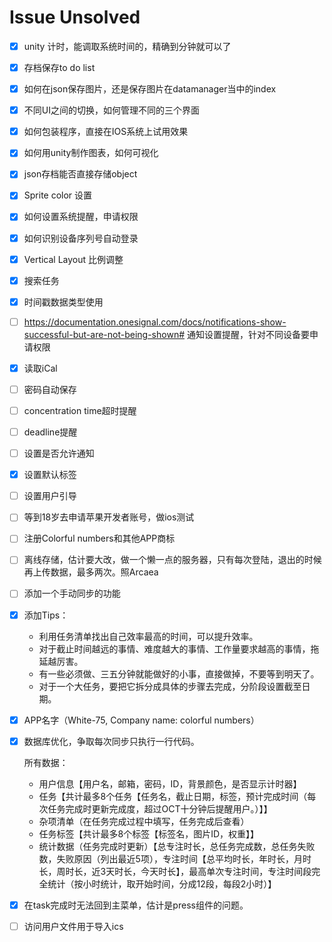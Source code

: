 # Issue Unsolved

- [x] unity 计时，能调取系统时间的，精确到分钟就可以了

- [x] 存档保存to do list

- [x] 如何在json保存图片，还是保存图片在datamanager当中的index

- [x] 不同UI之间的切换，如何管理不同的三个界面

- [x] 如何包装程序，直接在IOS系统上试用效果

- [x] 如何用unity制作图表，如何可视化

- [x] json存档能否直接存储object

- [x] Sprite color 设置

- [x] 如何设置系统提醒，申请权限

- [x] 如何识别设备序列号自动登录

- [x] Vertical Layout 比例调整

- [x] 搜索任务

- [x] 时间戳数据类型使用

- [ ] https://documentation.onesignal.com/docs/notifications-show-successful-but-are-not-being-shown# 通知设置提醒，针对不同设备要申请权限

- [x] 读取iCal

- [ ] 密码自动保存

- [ ] concentration time超时提醒

- [ ] deadline提醒

- [ ] 设置是否允许通知

- [x] 设置默认标签

- [ ] 设置用户引导

- [ ] 等到18岁去申请苹果开发者账号，做ios测试

- [ ] 注册Colorful numbers和其他APP商标

- [ ] 离线存储，估计要大改，做一个懒一点的服务器，只有每次登陆，退出的时候再上传数据，最多两次。照Arcaea

- [ ] 添加一个手动同步的功能

- [x] 添加Tips：

  * 利用任务清单找出自己效率最高的时间，可以提升效率。
  * 对于截止时间越远的事情、难度越大的事情、工作量要求越高的事情，拖延越厉害。
  * 有一些必须做、三五分钟就能做好的小事，直接做掉，不要等到明天了。
  * 对于一个大任务，要把它拆分成具体的步骤去完成，分阶段设置截至日期。

- [x] APP名字（White-75, Company name: colorful numbers）

- [x] 数据库优化，争取每次同步只执行一行代码。

  所有数据：

  * 用户信息【用户名，邮箱，密码，ID，背景颜色，是否显示计时器】
  * 任务【共计最多8个任务【任务名，截止日期，标签，预计完成时间（每次任务完成时更新完成度，超过OCT十分钟后提醒用户。）】】
  * 杂项清单（在任务完成过程中填写，任务完成后查看）
  * 任务标签【共计最多8个标签【标签名，图片ID，权重】】
  * 统计数据（任务完成时更新）【总专注时长，总任务完成数，总任务失败数，失败原因（列出最近5项），专注时间【总平均时长，年时长，月时长，周时长，近3天时长，今天时长】，最高单次专注时间，专注时间段完全统计（按小时统计，取开始时间，分成12段，每段2小时）】
  
- [x] 在task完成时无法回到主菜单，估计是press组件的问题。

- [ ] 访问用户文件用于导入ics

 

